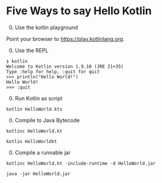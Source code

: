 # Five Ways to say Hello Kotlin

0. Use the kotlin playground

Point your browser to https://play.kotlinlang.org.

0. Use the REPL

```shell
❯ kotlin
Welcome to Kotlin version 1.9.10 (JRE 21+35)
Type :help for help, :quit for quit
>>> println("Hello World!")
Hello World!
>>> :quit
```

0. Run Kotlin as script

```shell
kotlin HelloWorld.kts
```

0. Compile to Java Bytecode

```shell
kotlinc HelloWorld.kt

kotlin HelloWorldkt
```

0. Compile a runnable jar

```shell
kotlinc HelloWorld.kt -include-runtime -d HelloWorld.jar

java -jar HelloWorld.jar
```

